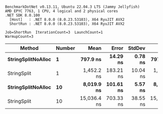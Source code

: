```

BenchmarkDotNet v0.13.11, Ubuntu 22.04.3 LTS (Jammy Jellyfish)
AMD EPYC 7763, 1 CPU, 4 logical and 2 physical cores
.NET SDK 8.0.100
  [Host]   : .NET 8.0.0 (8.0.23.53103), X64 RyuJIT AVX2
  ShortRun : .NET 8.0.0 (8.0.23.53103), X64 RyuJIT AVX2

Job=ShortRun  IterationCount=3  LaunchCount=1  
WarmupCount=3  

```
| Method             | Number | Mean        | Error     | StdDev   | Min         | Max         | Gen0   | Allocated |
|------------------- |------- |------------:|----------:|---------:|------------:|------------:|-------:|----------:|
| **StringSplitNoAlloc** | **1**      |    **797.9 ns** |  **14.29 ns** |  **0.78 ns** |    **797.1 ns** |    **798.6 ns** |      **-** |         **-** |
| StringSplit        | 1      |  1,452.2 ns | 183.21 ns | 10.04 ns |  1,445.6 ns |  1,463.7 ns | 0.0381 |    3208 B |
| **StringSplitNoAlloc** | **10**     |  **8,019.9 ns** | **101.61 ns** |  **5.57 ns** |  **8,015.0 ns** |  **8,026.0 ns** |      **-** |         **-** |
| StringSplit        | 10     | 15,036.4 ns | 703.33 ns | 38.55 ns | 15,004.5 ns | 15,079.2 ns | 0.3815 |   32080 B |
